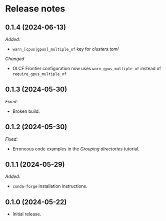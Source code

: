 # Release notes

## 0.1.4 (2024-06-13)

*Added:*

* `warn_[cpus|gpus]_multiple_of` key for *clusters.toml*

*Changed*

* OLCF Frontier configuration now uses `warn_gpus_multiple_of` instead of `require_gpus_multiple_of`

## 0.1.3 (2024-05-30)

*Fixed:*

* Broken build.

## 0.1.2 (2024-05-30)

*Fixed:*

* Erroneous code examples in the *Grouping directories* tutorial.

## 0.1.1 (2024-05-29)

*Added:*

* `conda-forge` installation instructions.

## 0.1.0 (2024-05-22)

* Initial release.
